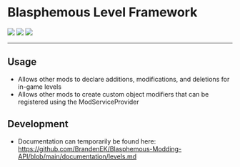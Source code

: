 # Blasphemous Level Framework

<div>
  <img src="https://img.shields.io/github/v/release/BrandenEK/Blasphemous.Framework.Levels?style=for-the-badge">
  <img src="https://img.shields.io/github/last-commit/BrandenEK/Blasphemous.Framework.Levels?color=important&style=for-the-badge">
  <img src="https://img.shields.io/github/downloads/BrandenEK/Blasphemous.Framework.Levels/total?color=success&style=for-the-badge">
</div>

---

## Usage
- Allows other mods to declare additions, modifications, and deletions for in-game levels
- Allows other mods to create custom object modifiers that can be registered using the ModServiceProvider <br>

## Development
- Documentation can temporarily be found here: https://github.com/BrandenEK/Blasphemous-Modding-API/blob/main/documentation/levels.md
